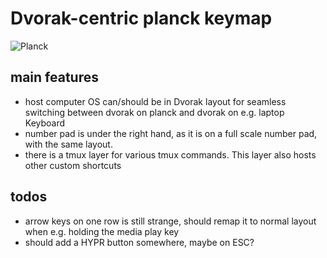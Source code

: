 # Dvorak-centric planck keymap

![Planck](http://i.imgur.com/q2M3uEU.jpg)

## main features

* host computer OS can/should be in Dvorak layout for seamless switching between dvorak on planck and dvorak on e.g. laptop Keyboard
* number pad is under the right hand, as it is on a full scale number pad, with the same layout.
* there is a tmux layer for various tmux commands. This layer also hosts other custom shortcuts

## todos

* arrow keys on one row is still strange, should remap it to normal layout when e.g. holding the media play key
* should add a HYPR button somewhere, maybe on ESC?
